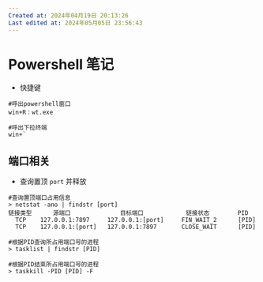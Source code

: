 ```yaml
---
Created at: 2024年04月19日 20:13:26
Last edited at: 2024年05月05日 23:56:43
---
```

# Powershell 笔记
- 快捷键
```
#呼出powershell窗口
win+R：wt.exe

#呼出下拉终端
win+`
```
## 端口相关
- 查询置顶 `port` 并释放
```shell
#查询置顶端口占用信息
> netstat -ano | findstr [port] 
链接类型      源端口              目标端口            链接状态        PID
  TCP    127.0.0.1:7897     127.0.0.1:[port]     FIN_WAIT_2      [PID]
  TCP    127.0.0.1:[port]   127.0.0.1:7897       CLOSE_WAIT      [PID]

#根据PID查询所占用端口号的进程
> tasklist | findstr [PID]

#根据PID结束所占用端口号的进程
> taskkill -PID [PID] -F
```